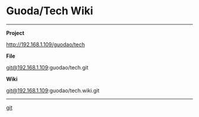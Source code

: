 Guoda/Tech Wiki
===============
-------------------------------------------

**Project** 

http://192.168.1.109/guodao/tech

**File**   

git@192.168.1.109:guodao/tech.git

**Wiki**    

git@192.168.1.109:guodao/tech.wiki.git

-------------------------------------------
[git](git)